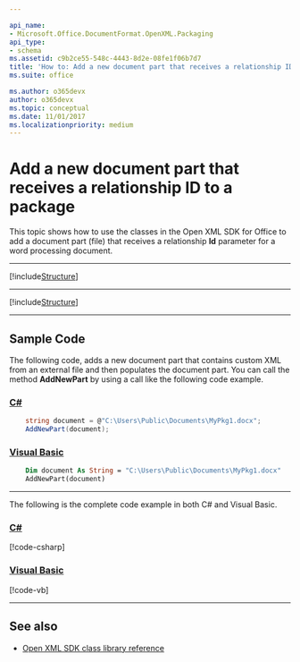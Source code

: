 ```yaml
---

api_name:
- Microsoft.Office.DocumentFormat.OpenXML.Packaging
api_type:
- schema
ms.assetid: c9b2ce55-548c-4443-8d2e-08fe1f06b7d7
title: 'How to: Add a new document part that receives a relationship ID to a package'
ms.suite: office

ms.author: o365devx
author: o365devx
ms.topic: conceptual
ms.date: 11/01/2017
ms.localizationpriority: medium
---
```


# Add a new document part that receives a relationship ID to a package

This topic shows how to use the classes in the Open XML SDK for
Office to add a document part (file) that receives a relationship **Id** parameter for a word
processing document.



-----------------------------------------------------------------------------
[!include[Structure](../includes/word/packages-and-document-parts.md)]


-----------------------------------------------------------------------------

[!include[Structure](../includes/word/structure.md)]

-----------------------------------------------------------------------------
## Sample Code 
The following code, adds a new document part that contains custom XML
from an external file and then populates the document part. You can call
the method **AddNewPart** by using a call like
the following code example.

### [C#](#tab/cs-0)
```csharp
    string document = @"C:\Users\Public\Documents\MyPkg1.docx";
    AddNewPart(document);
```

### [Visual Basic](#tab/vb-0)
```vb
    Dim document As String = "C:\Users\Public\Documents\MyPkg1.docx"
    AddNewPart(document)
```
***


The following is the complete code example in both C\# and Visual Basic.

### [C#](#tab/cs)
[!code-csharp[](../../samples/word/add_a_new_part_that_receives_a_relationship_id_to_a_package/cs/Program.cs)]

### [Visual Basic](#tab/vb)
[!code-vb[](../../samples/word/add_a_new_part_that_receives_a_relationship_id_to_a_package/vb/Program.vb)]

-----------------------------------------------------------------------------
## See also 


- [Open XML SDK class library reference](/office/open-xml/open-xml-sdk)
  


